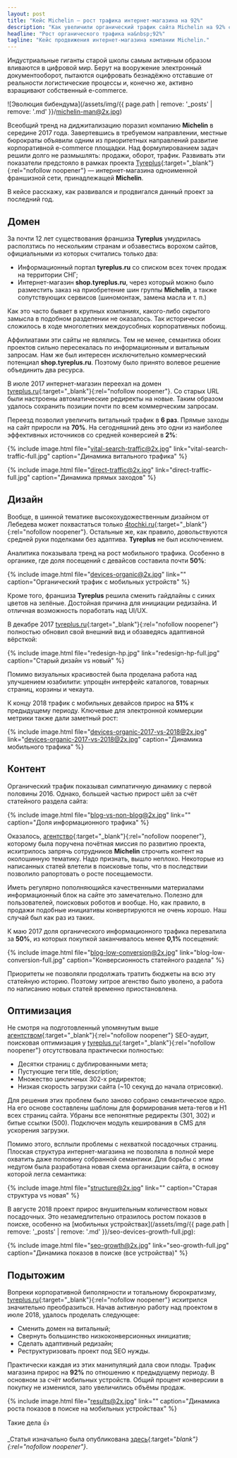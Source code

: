 ```yaml
---
layout: post
title: "Кейс Michelin — рост трафика интернет-магазина на 92%"
description: "Как увеличили органический трафик сайта Michelin на 92% с помощью SEO и редизайна — мобильный трафик вырос на 51%, улучшены конверсия и юзабилити."
headline: "Рост органического трафика на&nbsp;92%"
tagline: "Кейс продвижения интернет-магазина компании Michelin."
---
```


Индустриальные гиганты старой школы самым активным образом вливаются в цифровой мир. Берут на вооружение электронный документооборот, пытаются оцифровать безнадёжно отставшие от реальности логистические процессы и, конечно же, активно взращивают собственный e-commerce.

![Эволюция бибендума](/assets/img/{{ page.path | remove: '_posts' | remove: '.md' }}/michelin-man@2x.jpg)

Всеобщий тренд на диджитализацию поразил компанию **Michelin** в середине 2017 года. Завертевшись в требуемом направлении, местные бюрократы объявили одним из приоритетных направлений развитие корпоративной e-commerce площадки. Над формулированием задач решили долго не размышлять: продажи, оборот, трафик. Развивать эти показатели предстояло в рамках проекта [Tyreplus](https://tyreplus.ru){:target="_blank"}{:rel="nofollow noopener"} — интернет-магазина одноименной франшизной сети, принадлежащей **Michelin**.

В кейсе расскажу, как развивался и продвигался данный проект за последний год.

## Домен

За почти 12 лет существования франшиза **Tyreplus** умудрилась расползтись по нескольким странам и обзавестись ворохом сайтов, официальными из которых считались только два:

- Информационный портал **tyreplus.ru** со списком всех точек продаж на территории СНГ;
- Интернет-магазин **shop.tyreplus.ru**, через который можно было разместить заказ на приобретение шин группы **Michelin**, а также сопутствующих сервисов (шиномонтаж, замена масла и т. п.)

Как это часто бывает в крупных компаниях, какого-либо скрытого замысла в подобном разделении не оказалось. Так исторически сложилось в ходе многолетних междоусобных корпоративных побоищ.

Аффилиатами эти сайты не являлись. Тем не менее, семантика обоих проектов сильно пересекалась по информационным и витальным запросам. Нам же был интересен исключительно коммерческий потенциал **shop.tyreplus.ru**. Поэтому было принято волевое решение объединить два ресурса.

В июле 2017 интернет-магазин переехал на домен [tyreplus.ru](https://tyreplus.ru){:target="_blank"}{:rel="nofollow noopener"}. Со старых URL были настроены автоматические редиректы на новые. Таким образом удалось сохранить позиции почти по всем коммерческим запросам.

Переезд позволил увеличить витальный трафик в **6 раз**. Прямые заходы на сайт приросли на **70%**. На сегодняшний день это одни из наиболее эффективных источников со средней конверсией в **2%**:

{% include image.html file="vital-search-traffic@2x.jpg" link="vital-search-traffic-full.jpg" caption="Динамика витального трафика" %}

{% include image.html file="direct-traffic@2x.jpg" link="direct-traffic-full.jpg" caption="Динамика прямых заходов" %}

## Дизайн

Вообще, в шинной тематике высокохудожественным дизайном от Лебедева может похвастаться только [4tochki.ru](https://4tochki.ru){:target="_blank"}{:rel="nofollow noopener"}. Остальные же, как правило, довольствуются средней руки поделками без адаптива. **Tyreplus** не был исключением.

Аналитика показывала тренд на рост мобильного трафика. Особенно в органике, где доля посещений с девайсов составила почти **50%**:

{% include image.html file="devices-organic@2x.jpg" link="" caption="Органический трафик с мобильных устройств" %}

Кроме того, франшиза **Tyreplus** решила сменить гайдлайны с синих цветов на зелёные. Достойная причина для инициации редизайна. И отличная возможность поработать над UI/UX.

В декабре 2017 [tyreplus.ru](https://tyreplus.ru){:target="_blank"}{:rel="nofollow noopener"} полностью обновил свой внешний вид и обзаведясь адаптивной вёрсткой:

{% include image.html file="redesign-hp.jpg" link="redesign-hp-full.jpg" caption="Старый дизайн vs новый" %}

Помимо визуальных красивостей была проделана работа над улучшением юзабилити: упрощён интерфейс каталогов, товарных страниц, корзины и чекаута.

К концу 2018 трафик с мобильных девайсов прирос на **51%** к предыдущему периоду. Ключевые для электронной коммерции метрики также дали заметный рост:

{% include image.html file="devices-organic-2017-vs-2018@2x.jpg" link="devices-organic-2017-vs-2018@2x.jpg" caption="Динамика мобильного трафика" %}

## Контент

Органический трафик показывал симпатичную динамику с первой половины 2016. Однако, большей частью прирост шёл за счёт статейного раздела сайта:

{% include image.html file="blog-vs-non-blog@2x.jpg" link="" caption="Доля информационного трафика" %}

Оказалось, [агентство](https://convertmonster.ru/){:target="_blank"}{:rel="nofollow noopener"}, которому была поручена почётная миссия по развитию проекта, исхитрилось запрячь сотрудников **Michelin** строчить контент на околошинную тематику. Надо признать, вышло неплохо. Некоторые из написанных статей влетели в поисковые топы, что в последствии позволило рапортовать о росте посещаемости.

Иметь регулярно пополняющийся качественными материалами информационный блок на сайте это замечательно. Полезно для пользователей, поисковых роботов и вообще. Но, как правило, в продажи подобные инициативы конвертируются не очень хорошо. Наш случай был как раз из таких.

К маю 2017 доля органического информационного трафика перевалила за **50%**, из которых покупкой заканчивалось менее **0,1%** посещений:

{% include image.html file="blog-low-conversion@2x.jpg" link="blog-low-conversion-full.jpg" caption="Конверсионность статейного раздела" %}

Приоритеты не позволяли продолжать тратить бюджеты на всю эту статейную историю. Поэтому хитрое агенство было уволено, а работа по написанию новых статей временно приостановлена.

## Оптимизация

Не смотря на подготовленный упомянутым выше [агентством](https://convertmonster.ru/){:target="_blank"}{:rel="nofollow noopener"} SEO-аудит, поисковая оптимизация у [tyreplus.ru](https://tyreplus.ru){:target="_blank"}{:rel="nofollow noopener"} отсутствовала практически полностью:

- Десятки страниц с дублированными мета;
- Пустующие теги title, description;
- Множество цикличных 302-х редиректов;
- Низкая скорость загрузки сайта (~10 секунд до начала отрисовки).

Для решения этих проблем было заново собрано семантическое ядро. На его основе составлены шаблоны для формирования мета-тегов и H1 всех страниц сайта. Убраны все непонятные редиректы (301, 302) и битые ссылки (500). Подключен модуль кеширования в CMS для ускорения загрузки.

Помимо этого, всплыли проблемы с нехваткой посадочных страниц. Плоская структура интернет-магазина не позволяла в полной мере охватить даже половину собранной семантики. Для борьбы с этим недугом была разработана новая схема организации сайта, в основу которой легла семантика:

{% include image.html file="structure@2x.jpg" link="" caption="Старая структура vs новая" %}

В августе 2018 проект прирос внушительным количеством новых посадочных. Это незамедлительно отразилось ростом показов в поиске, особенно на [мобильных устройствах](/assets/img/{{ page.path | remove: '_posts' | remove: '.md' }}/seo-devices-growth-full.jpg):

{% include image.html file="seo-growth@2x.jpg" link="seo-growth-full.jpg" caption="Динамика показов в поиске (все устройства)" %}

## Подытожим

Вопреки корпоративной биполярности и тотальному бюрократизму, [tyreplus.ru](https://tyreplus.ru){:target="_blank"}{:rel="nofollow noopener"} исхитрился значительно преобразиться. Начав активную работу над проектом в июле 2018, удалось проделать следующее:

- Сменить домен на витальный;
- Свернуть большинство низкоконверсионных инициатив;
- Сделать адаптивный редизайн;
- Реструктуризовать проект под SEO нужды.

Практически каждая из этих манипуляций дала свои плоды. Трафик магазина прирос на **92%** по отношению к предыдущему периоду. В основном за счёт мобильных устройств. Общий процент конверсиии в покупку не изменился, зато увеличились объёмы продаж.

{% include image.html file="results@2x.jpg" link="" caption="Динамика роста показов в поиске на мобильных устройствах" %}

Такие дела :thumbsup:

_Статья изначально была опубликована [здесь](https://vc.ru/marketing/57724-michelin-rost-trafika-internet-magazina-na-92){:target="_blank"}{:rel="nofollow noopener"}_.
